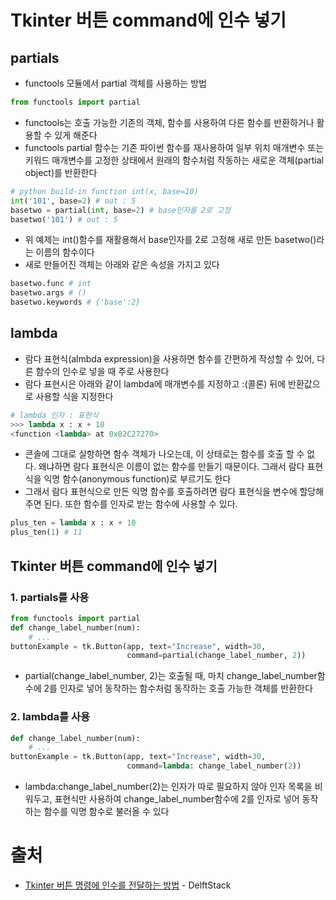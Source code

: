 # Tkinter 버튼 command에 인수 넣기
## partials

- functools 모듈에서 partial 객체를 사용하는 방법

```python
from functools import partial
```

- functools는 호출 가능한 기존의 객체, 함수를 사용하여 다른 함수를 반환하거나 활용할 수 있게 해준다
- functools partial 함수는 기존 파이썬 함수를 재사용하여 일부 위치 매개변수 또는 키워드 매개변수를 고정한 상태에서 원래의 함수처럼 작동하는 새로운 객체(partial object)를 반환한다

```python
# python build-in function int(x, base=10)
int('101', base=2) # out : 5
basetwo = partial(int, base=2) # base인자를 2로 고정
basetwo('101') # out : 5
```

- 위 예제는 int()함수를 재활용해서 base인자를 2로 고정해 새로 만든 basetwo()라는 이름의 함수이다
- 새로 만들어진 객체는 아래와 같은 속성을 가지고 있다

```python
basetwo.func # int
basetwo.args # ()
basetwo.keywords # {'base':2}
```

## lambda

- 람다 표현식(almbda expression)을 사용하면 함수를 간편하게 작성할 수 있어, 다른 함수의 인수로 넣을 때 주로 사용한다
- 람다 표현시은 아래와 같이 lambda에 매개변수를 지정하고 :(콜론) 뒤에 반환값으로 사용할 식을 지정한다

```python
# lambda 인자 : 표현식
>>> lambda x : x + 10
<function <lambda> at 0x02C27270>
```

- 콘솔에 그대로 실항하면 함수 객체가 나오는데, 이 상태로는 함수를 호출 할 수 없다. 왜냐하면 람다 표현식은 이름이 없는 함수를 만들기 때문이다. 그래서 람다 표현식을 익명 함수(anonymous function)로 부르기도 한다
- 그래서 람다 표현식으로 만든 익명 함수를 호출하려면 람다 표현식을 변수에 할당해주면 된다. 또한 함수를 인자로 받는 함수에 사용할 수 있다.

```python
plus_ten = lambda x : x + 10
plus_ten(1) # 11
```

## Tkinter 버튼 command에 인수 넣기

### 1. partials를 사용

```python
from functools import partial
def change_label_number(num):
	# ...
buttonExample = tk.Button(app, text="Increase", width=30,
                          command=partial(change_label_number, 2))
```

- partial(change_label_number, 2)는 호출될 때, 마치 change_label_number함수에 2를 인자로 넣어 동작하는 함수처럼 동작하는 호출 가능한 객체를 반환한다

### 2. lambda를 사용

```python
def change_label_number(num):
	# ...
buttonExample = tk.Button(app, text="Increase", width=30,
                          command=lambda: change_label_number(2))
```

- lambda:change_label_number(2)는 인자가 따로 필요하지 않아 인자 목록을 비워두고, 표현식만 사용하여 change_label_number함수에 2를 인자로 넣어 동작하는 함수를 익명 함수로 불러올 수 있다

# 출처

- [Tkinter 버튼 명령에 인수를 전달하는 방법](https://www.delftstack.com/ko/howto/python-tkinter/how-to-pass-arguments-to-tkinter-button-command/) - DelftStack


